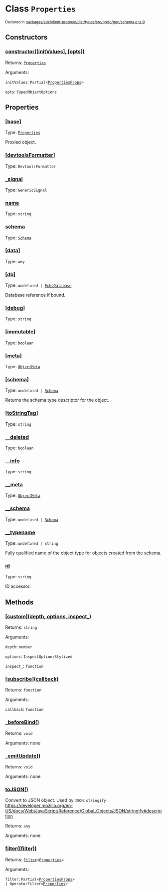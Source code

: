 # Class `Properties`
<sub>Declared in [packages/sdk/client-protocol/dist/types/src/proto/gen/schema.d.ts:9]()</sub>




## Constructors
### [constructor(\[initValues\], \[opts\])]()




Returns: <code>[Properties](/api/@dxos/react-client/classes/Properties)</code>

Arguments: 

`initValues`: <code>Partial&lt;[PropertiesProps](/api/@dxos/react-client/types/PropertiesProps)&gt;</code>

`opts`: <code>TypedObjectOptions</code>



## Properties
### [[base]]()
Type: <code>[Properties](/api/@dxos/react-client/classes/Properties)</code>

Proxied object.

### [[devtoolsFormatter]]()
Type: <code>DevtoolsFormatter</code>



### [_signal]()
Type: <code>GenericSignal</code>



### [name]()
Type: <code>string</code>



### [schema]()
Type: <code>[Schema](/api/@dxos/react-client/classes/Schema)</code>



### [[data]]()
Type: <code>any</code>



### [[db]]()
Type: <code>undefined | [EchoDatabase](/api/@dxos/react-client/interfaces/EchoDatabase)</code>

Database reference if bound.

### [[debug]]()
Type: <code>string</code>



### [[immutable]]()
Type: <code>boolean</code>



### [[meta]]()
Type: <code>[ObjectMeta](/api/@dxos/react-client/types/ObjectMeta)</code>



### [[schema]]()
Type: <code>undefined | [Schema](/api/@dxos/react-client/classes/Schema)</code>

Returns the schema type descriptor for the object.

### [[toStringTag]]()
Type: <code>string</code>



### [__deleted]()
Type: <code>boolean</code>



### [__info]()
Type: <code>string</code>



### [__meta]()
Type: <code>[ObjectMeta](/api/@dxos/react-client/types/ObjectMeta)</code>



### [__schema]()
Type: <code>undefined | [Schema](/api/@dxos/react-client/classes/Schema)</code>



### [__typename]()
Type: <code>undefined | string</code>

Fully qualified name of the object type for objects created from the schema.

### [id]()
Type: <code>string</code>

ID accessor.


## Methods
### [\[custom\](depth, options, inspect_)]()




Returns: <code>string</code>

Arguments: 

`depth`: <code>number</code>

`options`: <code>InspectOptionsStylized</code>

`inspect_`: <code>function</code>


### [\[subscribe\](callback)]()




Returns: <code>function</code>

Arguments: 

`callback`: <code>function</code>


### [_beforeBind()]()




Returns: <code>void</code>

Arguments: none




### [_emitUpdate()]()




Returns: <code>void</code>

Arguments: none




### [toJSON()]()


Convert to JSON object. Used by  `JSON.stringify` .
https://developer.mozilla.org/en-US/docs/Web/JavaScript/Reference/Global_Objects/JSON/stringify#description

Returns: <code>any</code>

Arguments: none




### [filter(\[filter\])]()




Returns: <code>[Filter](/api/@dxos/react-client/classes/Filter)&lt;[Properties](/api/@dxos/react-client/classes/Properties)&gt;</code>

Arguments: 

`filter`: <code>Partial&lt;[PropertiesProps](/api/@dxos/react-client/types/PropertiesProps)&gt; | OperatorFilter&lt;[Properties](/api/@dxos/react-client/classes/Properties)&gt;</code>



